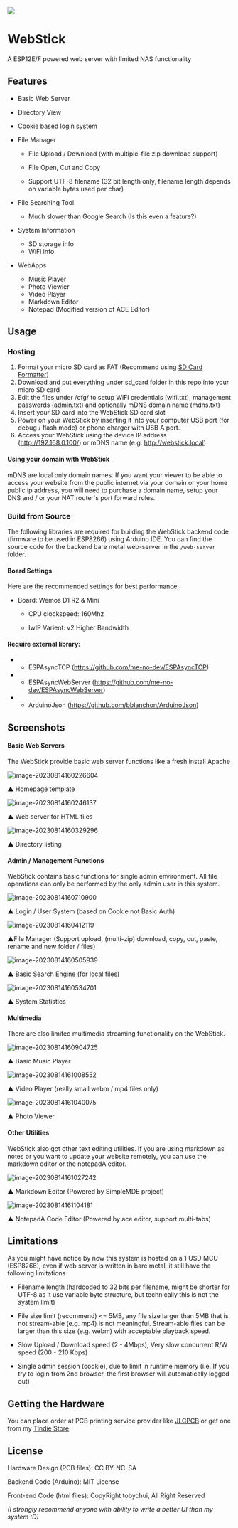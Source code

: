 ![](img/1.jpg) 

# WebStick

A ESP12E/F powered web server with limited NAS functionality

## Features

- Basic Web Server

- Directory View 

- Cookie based login system

- File Manager
  
  - File Upload / Download (with multiple-file zip download support)
  
  - File Open, Cut and Copy
  
  - Support UTF-8 filename (32 bit length only, filename length depends on variable bytes used per char)

- File Searching Tool
  
  - Much slower than Google Search (Is this even a feature?)

- System Information
  
  - SD storage info
  - WiFi info

- WebApps
  
  - Music Player
  - Photo Viewier
  - Video Player
  - Markdown Editor
  - Notepad (Modified version of ACE Editor)

## Usage

### Hosting

1. Format your micro SD card as FAT (Recommend using [SD Card Formatter](https://www.sdcard.org/downloads/formatter/))
2. Download and put everything under sd_card folder in this repo into your micro SD card
3. Edit the files under /cfg/ to setup WiFi credentials (wifi.txt), management passwords (admin.txt) and optionally mDNS domain name (mdns.txt)
4. Insert your SD card into the WebStick SD card slot
5. Power on your WebStick by inserting it into your computer USB port (for debug / flash mode) or phone charger with USB A port.
6. Access your WebStick using the device IP address (http://192.168.0.100/) or mDNS name (e.g. http://webstick.local)

#### Using your domain with WebStick

mDNS are local only domain names. If you want your viewer to be able to access your website from the public internet via your domain or your home public ip address, you will need to purchase a domain name, setup your DNS and / or your NAT router's port forward rules. 

### Build from Source

The following libraries are required for building the WebStick backend code (firmware to be used in ESP8266) using Arduino IDE. You can find the source code for the backend bare metal web-server in the ```/web-server``` folder.

#### Board Settings

Here are the recommended settings for best performance.

- Board: Wemos D1 R2 & Mini
  
  * CPU clockspeed: 160Mhz
  
  * IwIP Varient: v2 Higher Bandwidth

#### Require external library:

* - ESPAsyncTCP (https://github.com/me-no-dev/ESPAsyncTCP)
* - ESPAsyncWebServer (https://github.com/me-no-dev/ESPAsyncWebServer)
* - ArduinoJson (https://github.com/bblanchon/ArduinoJson)

## Screenshots

#### Basic Web Servers

The WebStick provide basic web server functions like a fresh install Apache

![image-20230814160226604](img/README/image-20230814160226604.png)

▲ Homepage template

![image-20230814160246137](img/README/image-20230814160246137.png)

▲ Web server for HTML files

![image-20230814160329296](img/README/image-20230814160329296.png)

▲ Directory listing

#### Admin / Management Functions

WebStick contains basic functions for single admin environment. All file operations can only be performed by the only admin user in this system.

![image-20230814160710900](img/README/image-20230814160710900.png)

▲ Login / User System (based on Cookie not Basic Auth)

![image-20230814160412119](img/README/image-20230814160412119.png)

▲File Manager (Support upload, (multi-zip) download, copy, cut, paste, rename and new folder / files)

![image-20230814160505939](img/README/image-20230814160505939.png)

▲ Basic Search Engine (for local files)

![image-20230814160534701](img/README/image-20230814160534701.png)

▲ System Statistics

#### Multimedia

There are also limited multimedia streaming functionality on the WebStick.

![image-20230814160904725](img/README/image-20230814160904725.png)

▲ Basic Music Player

![image-20230814161008552](img/README/image-20230814161008552.png)

▲ Video Player (really small webm / mp4 files only)

![image-20230814161040075](img/README/image-20230814161040075.png)

▲ Photo Viewer

#### Other Utilities

WebStick also got other text editing utilities. If you are using markdown as notes or you want to update your website remotely, you can use the markdown editor or the notepadA editor. 

![image-20230814161027242](img/README/image-20230814161027242.png)

▲ Markdown Editor (Powered by SimpleMDE project)

![image-20230814161104181](img/README/image-20230814161104181.png)

▲ NotepadA Code Editor (Powered by ace editor, support multi-tabs)

## Limitations

As you might have notice by now this system is hosted on a 1 USD MCU (ESP8266), even if web server is written in bare metal, it still have the following limitations

- Filename length (hardcoded to 32 bits per filename, might be shorter for UTF-8 as it use variable byte structure, but technically this is not the system limit)

- File size limit (recommend) <= 5MB, any file size larger than 5MB that is not stream-able (e.g. mp4) is not meaningful. Stream-able files can be larger than this size (e.g. webm) with acceptable playback speed.

- Slow Upload / Download speed (2 - 4Mbps), Very slow concurrent R/W speed (200 - 210 Kbps)

- Single admin session (cookie), due to limit in runtime memory (i.e. If you try to login from 2nd browser, the first browser will automatically logged out)

## Getting the Hardware
You can place order at PCB printing service provider like [JLCPCB](https://bit.ly/3MBIWip) or get one from my [Tindie Store](https://www.tindie.com/products/tobychui/instant-webstick-a-usb-stick-web-server/)

## License
Hardware Design (PCB files): CC BY-NC-SA

Backend Code (Arduino): MIT License

Front-end Code (html files): CopyRight tobychui, All Right Reserved

*(I strongly recommend anyone with ability to write a better UI than my system :D)*

